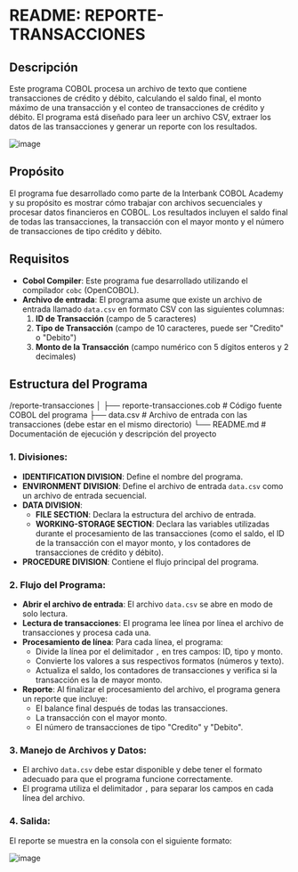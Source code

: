 # README: REPORTE-TRANSACCIONES

## Descripción

Este programa COBOL procesa un archivo de texto que contiene transacciones de crédito y débito, calculando el saldo final, el monto máximo de una transacción y el conteo de transacciones de crédito y débito. El programa está diseñado para leer un archivo CSV, extraer los datos de las transacciones y generar un reporte con los resultados.

![image](https://github.com/user-attachments/assets/d93cf795-2013-4512-a4bc-23c50da2873c)

## Propósito

El programa fue desarrollado como parte de la Interbank COBOL Academy y su propósito es mostrar cómo trabajar con archivos secuenciales y procesar datos financieros en COBOL. Los resultados incluyen el saldo final de todas las transacciones, la transacción con el mayor monto y el número de transacciones de tipo crédito y débito.

## Requisitos

- **Cobol Compiler**: Este programa fue desarrollado utilizando el compilador `cobc` (OpenCOBOL).
- **Archivo de entrada**: El programa asume que existe un archivo de entrada llamado `data.csv` en formato CSV con las siguientes columnas:
  1. **ID de Transacción** (campo de 5 caracteres)
  2. **Tipo de Transacción** (campo de 10 caracteres, puede ser "Credito" o "Debito")
  3. **Monto de la Transacción** (campo numérico con 5 dígitos enteros y 2 decimales)

## Estructura del Programa

/reporte-transacciones
│
├── reporte-transacciones.cob # Código fuente COBOL del programa
├── data.csv # Archivo de entrada con las transacciones (debe estar en el mismo directorio)
└── README.md # Documentación de ejecución y descripción del proyecto

### 1. **Divisiones:**

- **IDENTIFICATION DIVISION**: Define el nombre del programa.
- **ENVIRONMENT DIVISION**: Define el archivo de entrada `data.csv` como un archivo de entrada secuencial.
- **DATA DIVISION**:
  - **FILE SECTION**: Declara la estructura del archivo de entrada.
  - **WORKING-STORAGE SECTION**: Declara las variables utilizadas durante el procesamiento de las transacciones (como el saldo, el ID de la transacción con el mayor monto, y los contadores de transacciones de crédito y débito).
- **PROCEDURE DIVISION**: Contiene el flujo principal del programa.

### 2. **Flujo del Programa:**

- **Abrir el archivo de entrada**: El archivo `data.csv` se abre en modo de solo lectura.
- **Lectura de transacciones**: El programa lee línea por línea el archivo de transacciones y procesa cada una.
- **Procesamiento de línea**: Para cada línea, el programa:
  - Divide la línea por el delimitador `,` en tres campos: ID, tipo y monto.
  - Convierte los valores a sus respectivos formatos (números y texto).
  - Actualiza el saldo, los contadores de transacciones y verifica si la transacción es la de mayor monto.
- **Reporte**: Al finalizar el procesamiento del archivo, el programa genera un reporte que incluye:
  - El balance final después de todas las transacciones.
  - La transacción con el mayor monto.
  - El número de transacciones de tipo "Credito" y "Debito".

### 3. **Manejo de Archivos y Datos:**

- El archivo `data.csv` debe estar disponible y debe tener el formato adecuado para que el programa funcione correctamente.
- El programa utiliza el delimitador `,` para separar los campos en cada línea del archivo.

### 4. **Salida:**

El reporte se muestra en la consola con el siguiente formato:

![image](https://github.com/user-attachments/assets/b803ee97-73d4-4463-a3be-8a7b3f9b106a)

